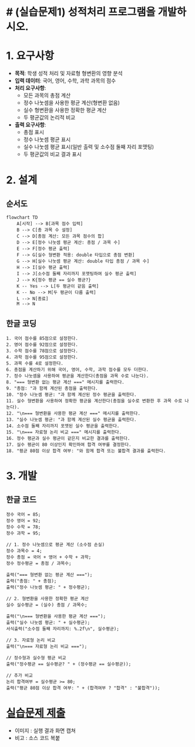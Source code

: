 
# # (실습문제1) 성적처리 프로그램을 개발하시오.

# 1. 요구사항

- **목적**: 학생 성적 처리 및 자료형 형변환의 영향 분석
- **입력 데이터**: 국어, 영어, 수학, 과학 과목의 점수
- **처리 요구사항**:
    - 모든 과목의 총점 계산
    - 정수 나눗셈을 사용한 평균 계산(형변환 없음)
    - 실수 형변환을 사용한 정확한 평균 계산
    - 두 평균값의 논리적 비교
- **출력 요구사항**:
    - 총점 표시
    - 정수 나눗셈 평균 표시
    - 실수 나눗셈 평균 표시(일반 출력 및 소수점 둘째 자리 포맷팅)
    - 두 평균값의 비교 결과 표시
	
# 2. 설계

## 순서도

```mermaid
flowchart TD
    A[시작] --> B[과목 점수 입력]
    B --> C[총 과목 수 설정]
    C --> D[총점 계산: 모든 과목 점수의 합]
    D --> E[정수 나눗셈 평균 계산: 총점 / 과목 수]
    E --> F[정수 평균 출력]
    F --> G[실수 형변환 적용: double 타입으로 총점 변환]
    G --> H[실수 나눗셈 평균 계산: double 타입 총점 / 과목 수]
    H --> I[실수 평균 출력]
    I --> J[소수점 둘째 자리까지 포맷팅하여 실수 평균 출력]
    J --> K{정수 평균 == 실수 평균?}
    K -- Yes --> L[두 평균이 같음 출력]
    K -- No --> M[두 평균이 다름 출력]
    L --> N[종료]
    M --> N
```

## 한글 코딩

```
1. 국어 점수를 85점으로 설정한다.
2. 영어 점수를 92점으로 설정한다.
3. 수학 점수를 78점으로 설정한다.
4. 과학 점수를 95점으로 설정한다.
5. 과목 수를 4로 설정한다.
6. 총점을 계산하기 위해 국어, 영어, 수학, 과학 점수를 모두 더한다.
7. 정수 나눗셈을 사용하여 평균을 계산한다(총점을 과목 수로 나눈다).
8. "=== 형변환 없는 평균 계산 ===" 메시지를 출력한다.
9. "총점: "과 함께 계산된 총점을 출력한다.
10. "정수 나눗셈 평균: "과 함께 계산된 정수 평균을 출력한다.
11. 실수 형변환을 사용하여 정확한 평균을 계산한다(총점을 실수로 변환한 후 과목 수로 나눈다).
12. "\n=== 형변환을 사용한 평균 계산 ===" 메시지를 출력한다.
13. "실수 나눗셈 평균: "과 함께 계산된 실수 평균을 출력한다.
14. 소수점 둘째 자리까지 포맷된 실수 평균을 출력한다.
15. "\n=== 자료형 논리 비교 ===" 메시지를 출력한다.
16. 정수 평균과 실수 평균이 같은지 비교한 결과를 출력한다.
17. 실수 평균이 80 이상인지 확인하여 합격 여부를 결정한다.
18. "평균 80점 이상 합격 여부: "와 함께 합격 또는 불합격 결과를 출력한다.
```


# 3. 개발

## 한글 코드

```
정수 국어 = 85;
정수 영어 = 92;
정수 수학 = 78;
정수 과학 = 95;

// 1. 정수 나눗셈으로 평균 계산 (소수점 손실)
정수 과목수 = 4;
정수 총점 = 국어 + 영어 + 수학 + 과학;
정수 정수평균 = 총점 / 과목수;

출력("=== 형변환 없는 평균 계산 ===");
출력("총점: " + 총점);
출력("정수 나눗셈 평균: " + 정수평균);

// 2. 형변환을 사용한 정확한 평균 계산
실수 실수평균 = (실수) 총점 / 과목수;

출력("\n=== 형변환을 사용한 평균 계산 ===");
출력("실수 나눗셈 평균: " + 실수평균);
서식출력("소수점 둘째 자리까지: %.2f\n", 실수평균);

// 3. 자료형 논리 비교
출력("\n=== 자료형 논리 비교 ===");

// 정수형과 실수형 평균 비교
출력("정수평균 == 실수평균? " + (정수평균 == 실수평균));

// 추가 비교
논리 합격여부 = 실수평균 >= 80;
출력("평균 80점 이상 합격 여부: " + (합격여부 ? "합격" : "불합격"));
```

# [실습문제 제출](../../../Notice/실습문제%20제출.md)

- 이미지 : 실행 결과 화면 캡쳐
- 비고 : 소스 코드 복붙